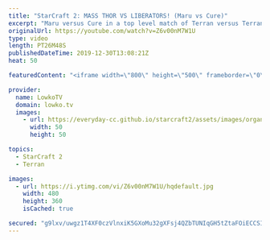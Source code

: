 ```yaml
---
title: "StarCraft 2: MASS THOR VS LIBERATORS! (Maru vs Cure)"
excerpt: "Maru versus Cure in a top level match of Terran versus Terran in StarCraft 2. Maru is the number one Terran in the world, Cure is currently the number one. In this game we see both pro gamers going for a different playstyle. Maru focuses on Mech, Cure focuses on Bio.  Maru starts this game off with a"
originalUrl: https://youtube.com/watch?v=Z6v00nM7W1U
type: video
length: PT26M48S
publishedDateTime: 2019-12-30T13:08:21Z
heat: 50

featuredContent: "<iframe width=\"800\" height=\"500\" frameborder=\"0\" src=\"https://www.youtube.com/embed/Z6v00nM7W1U\" allow=\"accelerometer; autoplay; encrypted-media; gyroscope; picture-in-picture\" allowfullscreen></iframe>"

provider:
  name: LowkoTV
  domain: lowko.tv
  images:
    - url: https://everyday-cc.github.io/starcraft2/assets/images/organizations/lowko.tv-50x50.jpg
      width: 50
      height: 50

topics:
  - StarCraft 2
  - Terran

images:
  - url: https://i.ytimg.com/vi/Z6v00nM7W1U/hqdefault.jpg
    width: 480
    height: 360
    isCached: true

secured: "g9lxv/uwgz1T4XF0czVlnxiK5GXoMu32gXFsj4QZbTUNIqGH5tZtaFOiECCSIDyDAbuGaGn3o+Nqg2gNFXYhSrWvp1Ywg08SOnb/+gEqo8R+2WAu1X/EhcBf/ffQG7+EC0WJ3IaYdBwgDkJY5X/J1dhzwiObTmXrW7nvLgPpiPjFeIBh+COx5QWTll6YdnYExkp+omYhCSP8G+KGtgOUFdzJHobkboHi453oqnlYm2yeCPUJpb9imFNhHYAVzsSo5GtOg2CBCxfbW+rwBD1BIgN+qXCVwrpHsl0jkqSvw9f7aMXgklLPxz0KIHS5zFcFAA6X3YR89+K2PLwcqzDI9NOI7FInFFYaXDrlo8213MZxi5FjDTcdLwyaYl+Y0OyIpWaH873kEChO/5RoZdw3mNrIR0TRwuaTpSYaV/S/l81I4XzRn6MyldB4L6mtfdhH;5CW8UfozOxAbcW9JI136Pw=="
---
```


